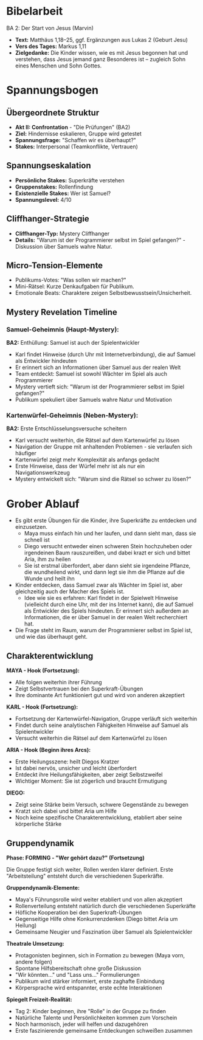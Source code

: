 # Bibelarbeit
BA 2: Der Start von Jesus (Marvin)
- **Text:** Matthäus 1,18–25, ggf. Ergänzungen aus Lukas 2 (Geburt Jesu)
- **Vers des Tages:** Markus 1,11
- **Zielgedanke:** Die Kinder wissen, wie es mit Jesus begonnen hat und verstehen, dass Jesus jemand ganz Besonderes ist – zugleich Sohn eines Menschen und Sohn Gottes.

# Spannungsbogen

## Übergeordnete Struktur
- **Akt II: Confrontation** - "Die Prüfungen" (BA2)
- **Ziel:** Hindernisse eskalieren, Gruppe wird getestet
- **Spannungsfrage:** "Schaffen wir es überhaupt?"
- **Stakes:** Interpersonal (Teamkonflikte, Vertrauen)

## Spannungseskalation
- **Persönliche Stakes:** Superkräfte verstehen
- **Gruppenstakes:** Rollenfindung
- **Existenzielle Stakes:** Wer ist Samuel?
- **Spannungslevel:** 4/10

## Cliffhanger-Strategie
- **Cliffhanger-Typ:** Mystery Cliffhanger
- **Details:** "Warum ist der Programmierer selbst im Spiel gefangen?" - Diskussion über Samuels wahre Natur.

## Micro-Tension-Elemente
- Publikums-Votes: "Was sollen wir machen?"
- Mini-Rätsel: Kurze Denkaufgaben für Publikum.
- Emotionale Beats: Charaktere zeigen Selbstbewusstsein/Unsicherheit.

## Mystery Revelation Timeline
### Samuel-Geheimnis (Haupt-Mystery):
**BA2:** Enthüllung: Samuel ist auch der Spielentwickler
- Karl findet Hinweise (durch Uhr mit Internetverbindung), die auf Samuel als Entwickler hindeuten
- Er erinnert sich an Informationen über Samuel aus der realen Welt
- Team entdeckt: Samuel ist sowohl Wächter im Spiel als auch Programmierer
- Mystery vertieft sich: "Warum ist der Programmierer selbst im Spiel gefangen?"
- Publikum spekuliert über Samuels wahre Natur und Motivation

### Kartenwürfel-Geheimnis (Neben-Mystery):
**BA2:** Erste Entschlüsselungsversuche scheitern
- Karl versucht weiterhin, die Rätsel auf dem Kartenwürfel zu lösen
- Navigation der Gruppe mit anhaltenden Problemen - sie verlaufen sich häufiger
- Kartenwürfel zeigt mehr Komplexität als anfangs gedacht
- Erste Hinweise, dass der Würfel mehr ist als nur ein Navigationswerkzeug
- Mystery entwickelt sich: "Warum sind die Rätsel so schwer zu lösen?"

# Grober Ablauf

- Es gibt erste Übungen für die Kinder, ihre Superkräfte zu entdecken und einzusetzen.
  - Maya muss einfach hin und her laufen, und dann sieht man, dass sie schnell ist
  - Diego versucht entweder einen schweren Stein hochzuheben oder irgendeinen Baum rauszureißen, und dabei krazt er sich und bittet Aria, ihm zu heilen
  - Sie ist erstmal überfordert, aber dann sieht sie irgendeine Pflanze, die wundheilend wirkt, und dann legt sie ihm die Pflanze auf die Wunde und heilt ihn
- Kinder entdecken, dass Samuel zwar als Wächter im Spiel ist, aber gleichzeitig auch der Macher des Spiels ist.
  - Idee wie sie es erfahren: Karl findet in der Spielwelt Hinweise (vielleicht durch eine Uhr, mit der ins Internet kann), die auf Samuel als Entwickler des Spiels hindeuten. Er erinnert sich außerdem an Informationen, die er über Samuel in der realen Welt recherchiert hat.
- Die Frage steht im Raum, warum der Programmierer selbst im Spiel ist, und wie das überhaupt geht.

## Charakterentwicklung

**MAYA - Hook (Fortsetzung):**
- Alle folgen weiterhin ihrer Führung
- Zeigt Selbstvertrauen bei den Superkraft-Übungen
- Ihre dominante Art funktioniert gut und wird von anderen akzeptiert

**KARL - Hook (Fortsetzung):**
- Fortsetzung der Kartenwürfel-Navigation, Gruppe verläuft sich weiterhin
- Findet durch seine analytischen Fähigkeiten Hinweise auf Samuel als Spielentwickler
- Versucht weiterhin die Rätsel auf dem Kartenwürfel zu lösen

**ARIA - Hook (Beginn ihres Arcs):**
- Erste Heilungsszene: heilt Diegos Kratzer
- Ist dabei nervös, unsicher und leicht überfordert
- Entdeckt ihre Heilungsfähigkeiten, aber zeigt Selbstzweifel
- Wichtiger Moment: Sie ist zögerlich und braucht Ermutigung

**DIEGO:**
- Zeigt seine Stärke beim Versuch, schwere Gegenstände zu bewegen
- Kratzt sich dabei und bittet Aria um Hilfe
- Noch keine spezifische Charakterentwicklung, etabliert aber seine körperliche Stärke

## Gruppendynamik

**Phase: FORMING - "Wer gehört dazu?" (Fortsetzung)**

Die Gruppe festigt sich weiter, Rollen werden klarer definiert. Erste "Arbeitsteilung" entsteht durch die verschiedenen Superkräfte.

**Gruppendynamik-Elemente:**
- Maya's Führungsrolle wird weiter etabliert und von allen akzeptiert
- Rollenverteilung entsteht natürlich durch die verschiedenen Superkräfte
- Höfliche Kooperation bei den Superkraft-Übungen
- Gegenseitige Hilfe ohne Konkurrenzdenken (Diego bittet Aria um Heilung)
- Gemeinsame Neugier und Faszination über Samuel als Spielentwickler

**Theatrale Umsetzung:**
- Protagonisten beginnen, sich in Formation zu bewegen (Maya vorn, andere folgen)
- Spontane Hilfsbereitschaft ohne große Diskussion
- "Wir könnten..." und "Lass uns..." Formulierungen
- Publikum wird stärker informiert, erste zaghafte Einbindung
- Körpersprache wird entspannter, erste echte Interaktionen

**Spiegelt Freizeit-Realität:**
- Tag 2: Kinder beginnen, ihre "Rolle" in der Gruppe zu finden
- Natürliche Talente und Persönlichkeiten kommen zum Vorschein
- Noch harmonisch, jeder will helfen und dazugehören
- Erste faszinierende gemeinsame Entdeckungen schweißen zusammen
